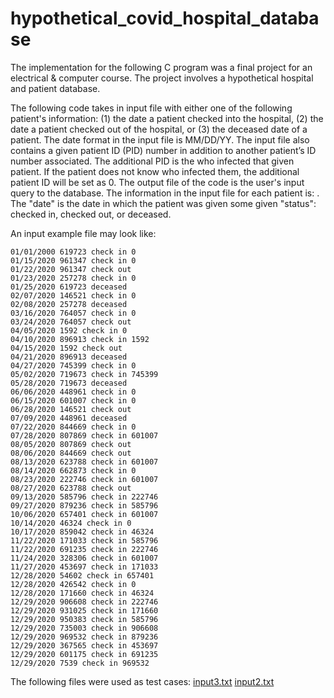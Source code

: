# hypothetical_covid_hospital_database
The implementation for the following C program was a final project for an electrical &amp; computer course. The project involves a hypothetical hospital and patient database. 


The following code takes in input file with either one of the following patient's information: (1) the date a patient checked into the hospital, (2) the date a patient checked out of the hospital, or (3) the deceased date of a patient. The date format in the input file is MM/DD/YY.  The input file also contains a given patient ID (PID) number in addition to another patient’s ID number associated. The additional PID is the who infected that given patient. If the patient does not know who infected them, the additional patient ID will be set as 0. The output file of the code is the user's input query to the database. The information in the input file for each patient is: <date> <PID1> <status> <PID2>. The "date" is the date in which the patient was given some given "status": checked in, checked out, or deceased.

An input example file may look like: 
  
    01/01/2000 619723 check in 0
    01/15/2020 961347 check in 0
    01/22/2020 961347 check out
    01/23/2020 257278 check in 0
    01/25/2020 619723 deceased
    02/07/2020 146521 check in 0
    02/08/2020 257278 deceased
    03/16/2020 764057 check in 0
    03/24/2020 764057 check out
    04/05/2020 1592 check in 0
    04/10/2020 896913 check in 1592
    04/15/2020 1592 check out
    04/21/2020 896913 deceased
    04/27/2020 745399 check in 0
    05/02/2020 719673 check in 745399
    05/28/2020 719673 deceased
    06/06/2020 448961 check in 0
    06/15/2020 601007 check in 0
    06/28/2020 146521 check out
    07/09/2020 448961 deceased
    07/22/2020 844669 check in 0
    07/28/2020 807869 check in 601007
    08/05/2020 807869 check out
    08/06/2020 844669 check out
    08/13/2020 623788 check in 601007
    08/14/2020 662873 check in 0
    08/23/2020 222746 check in 601007
    08/27/2020 623788 check out
    09/13/2020 585796 check in 222746
    09/27/2020 879236 check in 585796
    10/06/2020 657401 check in 601007
    10/14/2020 46324 check in 0
    10/17/2020 859042 check in 46324
    11/22/2020 171033 check in 585796
    11/22/2020 691235 check in 222746
    11/24/2020 328306 check in 601007
    11/27/2020 453697 check in 171033
    12/28/2020 54602 check in 657401
    12/28/2020 426542 check in 0
    12/28/2020 171660 check in 46324
    12/29/2020 906608 check in 222746
    12/29/2020 931025 check in 171660
    12/29/2020 950383 check in 585796
    12/29/2020 735003 check in 906608
    12/29/2020 969532 check in 879236
    12/29/2020 367565 check in 453697
    12/29/2020 601175 check in 691235
    12/29/2020 7539 check in 969532
    
The following files were used as test cases: 
[input3.txt](https://github.com/soy-electronica/hypothetical_covid_hospital_database/files/10884243/input3.txt)
[input2.txt](https://github.com/soy-electronica/hypothetical_covid_hospital_database/files/10884245/input2.txt)
